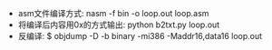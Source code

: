 + asm文件编译方式: nasm -f bin -o loop.out loop.asm
+ 将编译后内容用0x的方式输出: python b2txt.py loop.out
+ 反编译: $ objdump -D -b binary -mi386 -Maddr16,data16 loop.out